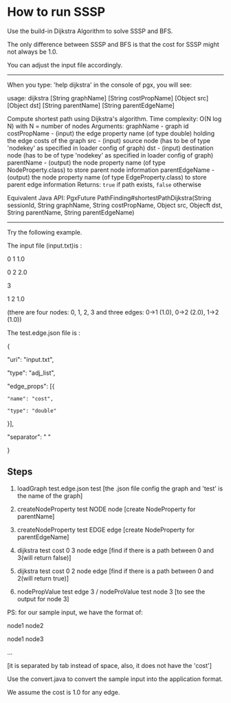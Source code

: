 # How to run SSSP

Use the build-in Dijkstra Algorithm to solve SSSP and BFS.

The only difference between SSSP and BFS is that the cost for SSSP might not always be 1.0.

You can adjust the input file accordingly.

--------------------------------------
When you type: 'help dijkstra' in the console of pgx, you will see:

usage: dijkstra [String graphName] [String costPropName] [Object src] [Object dst] [String parentName] [String parentEdgeName] 

Compute shortest path using Dijkstra's algorithm. Time complexity: O(N log N) with N = number of nodes
Arguments:
graphName - graph id
costPropName - (input) the edge property name (of type double) holding the edge costs of the graph
src - (input) source node (has to be of type 'nodekey' as specified in loader config of graph)
dst - (input) destination node (has to be of type 'nodekey' as specified in loader config of graph)
parentName - (output) the node property name (of type NodeProperty.class) to store parent node information
parentEdgeName - (output) the node property name (of type EdgeProperty.class) to store parent edge information
Returns: <code>true</code> if path exists, <code>false</code> otherwise

Equivalent Java API: PgxFuture<Boolean> PathFinding#shortestPathDijkstra(String sessionId, String graphName, String costPropName, Object src, Objecft dst, String parentName, String parentEdgeName)

---------------------------------------

Try the following example.

The input file (input.txt)is :

0 1 1.0

0 2 2.0

3

1 2 1.0

(there are four nodes: 0, 1, 2, 3 and three edges: 0->1 (1.0), 0->2 (2.0), 1->2 (1.0))

The test.edge.json file is :

{

  "uri": "input.txt", 

  "type": "adj_list",

  "edge_props": [{ 

    "name": "cost", 

    "type": "double" 

  }],

  "separator": " "

}

## Steps

1. loadGraph test.edge.json test
[the .json file config the graph and 'test' is the name of the graph]

2. createNodeProperty test NODE node
[create NodeProperty for parentName]

3. createNodeProperty test EDGE edge
[create NodeProperty for parentEdgeName]

4. dijkstra test cost 0 3 node edge
[find if there is a path between 0 and 3(will return false)]

5. dijkstra test cost 0 2 node edge
[find if there is a path between 0 and 2(will return true)]

6. nodePropValue test edge 3 / nodeProValue test node 3
[to see the output for node 3]


PS: for our sample input, we have the format of:

node1 node2

node1 node3

...

[it is separated by tab instead of space, also, it does not have the 'cost']

Use the convert.java to convert the sample input into the application format.

We assume the cost is 1.0 for any edge.
